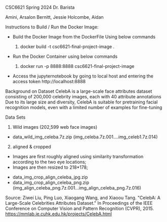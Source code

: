 CSC6621 Spring 2024
Dr. Barista

Amini, Arsalon
Bernitt, Jessie
Holcombe, Aidan

Instructions to Build / Run the Docker Image:

- Build the Docker Image from the DockerFile Using below commands

  1. docker build -t csc6621-final-project-image .

- Run the Docker Container using below commands
  1. docker run -p 8888:8888 csc6621-final-project-image

- Access the jupyternotebook by going to local host and entering the access token
  http://localhost:8888

Background on Dataset
CelebA is a large-scale face attributes dataset consisting of 200,000 celebrity images, each with 40 attribute annotations
Due to its large size and diversity, CelebA is suitable for pretraining facial recognition models, even with a limited number of examples for fine-tuning

Data Sets

1. Wild images (202,599 web face images)

- data_wild_img_celeba.7z.zip (img_celeba.7z.001....img_celeb1.7z.014)

2. aligned & cropped

- Images are first roughly aligned using similarity transformation according to the two eye locations;
- Images are then resized to 218\*178;

* data_img_crop_align_celeba_jpg.zip
* data_img_crop_align_celeba_png.zip (img_align_celeba_png.7z.001...img_align_celeba_png.7z.016)

Source:
Ziwei Liu, Ping Luo, Xiaogang Wang, and Xiaoou Tang. "CelebA: A Large-Scale Celebrities Attributes Dataset." In Proceedings of the IEEE Conference on Computer Vision and Pattern Recognition (CVPR), 2015. https://mmlab.ie.cuhk.edu.hk/projects/CelebA.html

